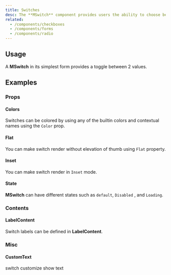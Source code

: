 ```yaml
---
title: Switches
desc: The **MSwitch** component provides users the ability to choose between two distinct values. These are very similar to a toggle, or on/off switch, though aesthetically different than a checkbox.
related:
  - /components/checkboxes
  - /components/forms
  - /components/radio
---
```


## Usage

A **MSwitch** in its simplest form provides a toggle between 2 values.

<switches-usage></switches-usage>

## Examples

### Props

#### Colors

Switches can be colored by using any of the builtin colors and contextual names using the `Color` prop.

<masa-example file="Examples.components.switches.Color"></masa-example>

#### Flat

You can make switch render without elevation of thumb using `Flat` property.

<masa-example file="Examples.components.switches.Flat"></masa-example>

#### Inset

You can make switch render in `Inset` mode.

<masa-example file="Examples.components.switches.Inset"></masa-example>

#### State

**MSwitch** can have different states such as `default`, `Disabled` , and `Loading`.

<masa-example file="Examples.components.switches.State"></masa-example>

### Contents

#### LabelContent

Switch labels can be defined in **LabelContent**.

<masa-example file="Examples.components.switches.Label"></masa-example>

### Misc

#### CustomText

switch customize show text

<masa-example file="Examples.components.switches.CustomText"></masa-example>

